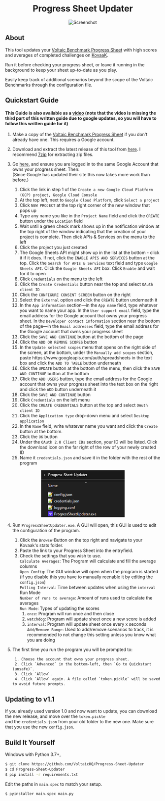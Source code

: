 <h1 align="center">Progress Sheet Updater</h1>
<p align="center">
    <img width="300" alt="Screenshot" src="readmeimages/screenshot.gif">
</p>

## About

This tool updates your [Voltaic Benchmark Progress Sheet](https://docs.google.com/spreadsheets/d/1L6iCXTaSheZtVwtVR4b_FYJzcCZbEYVRsdFo7PI3HTk/) with high scores and averages of completed challenges on [KovaaK](https://store.steampowered.com/app/824270/KovaaK_20/).

Run it before checking your progress sheet, or leave it running in the background to keep your sheet up-to-date as you play.

Easily keep track of additional scenarios beyond the scope of the Voltaic Benchmarks through the configuration file.

## Quickstart Guide

####    This Guide is also available as a [video](https://youtu.be/BDUUy-ajyrk) (note that the video is missing the third part of this written guide due to google updates, so you will have to follow this written guide for it)

1. Make a copy of the [Voltaic Benchmark Progress Sheet](https://docs.google.com/spreadsheets/d/1L6iCXTaSheZtVwtVR4b_FYJzcCZbEYVRsdFo7PI3HTk/) if you don't already have one. This requires a Google account.

2. Download and extract the latest release of this tool from [here](https://github.com/VoltaicHQ/Progress-Sheet-Updater/releases). I recommend [7zip](https://www.7-zip.org/) for extracting zip files.

3. Go [here](https://developers.google.com/workspace/guides/create-project), and ensure you are logged in to the same Google Account that owns your progress sheet. Then:  
    (Since Google has updated their site this now takes more work than before.)  

    1. Click the link in step 1 of the `Create a new Google Cloud Platform (GCP) project, Google Cloud Console`  
    2. At the top left, next to `Google Cloud Platform`, click `Select a project`
    3. Click `NEW PROJECT` at the top right corner of the new window that pops up
    4. Type any name you like in the `Project Name` field and click the `CREATE` button under the `Location` field
    5. Wait until a green check mark shows up in the notification window at the top right of the window indicating that the creation of your project is complete. Then click APIs & Services on the menu to the left
    6. Click the project you just created
    7. The Google Sheets API might show up in the list at the bottom - click it if it does. If not, click the `ENABLE APIS AND SERVICES` button at the top. Click the `Search for APIs & Services` text field and type `Google Sheets API`. Click the `Google Sheets API` box. Click `Enable` and wait for it to open
    8. Click `Credentials` on the menu to the left
    9. Click the `Create Credentials` button near the top and select `OAuth client ID`
    10. Click the `CONFIGURE CONSENT SCREEN` button on the right
    11. Select the `External` option and click the `CREATE` button underneath it
    12. In the `App information` section—in the `App name` field, type whatever you want to name your app. In the `User support email` field, type the email address for the Google account that owns your progress sheet. In the `Developer contact information` section near the bottom of the page—in the `Email addresses` field, type the email address for the Google account that owns your progress sheet
    13. Click the `SAVE AND CONTINUE` button at the bottom of the page
    14. Click the `ADD OR REMOVE SCOPES` button
    15. In the `Update selected scopes` menu that opens on the right side of the screen, at the bottom, under the `Manually add scopes` section, paste ht<span>tps://ww</span>w.googleapis.com/auth/spreadsheets in the text box and click the `ADD TO TABLE` button underneath
    16. Click the `UPDATE` button at the bottom of the menu, then click the `SAVE AND CONTINUE` button at the bottom
    17. Click the `ADD USERS` button, type the email address for the Google account that owns your progress sheet into the text box on the right and click the `ADD` button underneath it
    18. Click the `SAVE AND CONTINUE` button
    19. Click `Credentials` on the left menu
    20. Click the `CREATE CREDENTIALS` button at the top and select `OAuth client ID`
    21. Click the `Application type` drop-down menu and select `Desktop application`
    22. In the `Name` field, write whatever name you want and click the `Create` button at the bottom.
    23. Click the `OK` button
    24. Under the `OAuth 2.0 Client IDs` section, your ID will be listed. Click the download icon on the far right of the row of your newly created ID
    25. Name it `credentials.json` and save it in the folder with the rest of the program
    
<p align="center">
    <img alt="Folder contents before oauth" src="readmeimages/folder_contents_before_auth.png">
</p>

4. Run `ProgressSheetUpdater.exe`. A GUI will open, this GUI is used to edit the configuration of the program.
    
    1. Click the `Browse`-Button on the top right and navigate to your Kovaak's stats folder.  
    2. Paste the link to your Progress Sheet into the entryfield.  
    3. Check the settings that you wish to use.  
        `Calculate Averages`: The Program will calculate and fill the average columns  
        `Open Config`: The GUI window will open when the program is started (if you disable this you have to manually reenable it by editing the `config.json`)  
        `Polling Interval`: Time between updates when using the `interval` Run Mode  
        `Number of runs to average`: Amount of runs used to calculate the averages  
        `Run Mode`: Types of updating the scores  
         1. `once`: Program will run once and then close  
         2. `watchdog`: Program will update sheet once a new score is added  
         3. `interval`: Program will update sheet once every x seconds  
        `Add/Remove Range`: Used to add/remove scenarios to track, it is recommended to not change this setting unless you know what you are doing  

5. The first time you run the program you will be prompted to:

        1. Choose the account that owns your progress sheet.
        2. Click `Advanced` in the bottom-left, then `Go to Quickstart (unsafe)`.
        3. Click `Allow`.
        4. Click `Allow` again. A file called `token.pickle` will be saved to avoid future prompts.
        
## Updating to v1.1
 If you already used version 1.0 and now want to update, you can download the new release, and move over the `token.pickle`  
 and the `credentials.json` from your old folder to the new one. Make sure that you use the new `config.json`.

## Build It Yourself

Windows with Python 3.7+,

```bash
$ git clone https://github.com/VoltaicHQ/Progress-Sheet-Updater
$ cd Progress-Sheet-Updater
$ pip install -r requirements.txt
```

Edit the paths in `main.spec` to match your setup.

```bash
$ pyinstaller main.spec main.py
```

